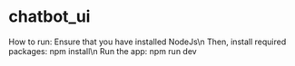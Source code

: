 ﻿# chatbot_ui
How to run: Ensure that you have installed NodeJs\n
Then, install required packages: npm install\n
Run the app: npm run dev
